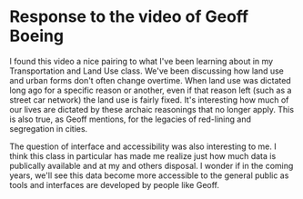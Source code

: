 # Response to the video of Geoff Boeing

I found this video a nice pairing to what I've been learning about in my Transportation and Land Use class. We've been discussing how land use and urban forms don't often change overtime. When land use was dictated long ago for a specific reason or another, even if that reason left (such as a street car network) the land use is fairly fixed. It's interesting how much of our lives are dictated by these archaic reasonings that no longer apply. This is also true, as Geoff mentions, for the legacies of red-lining and segregation in cities. 

The question of interface and accessibility was also interesting to me. I think this class in particular has made me realize just how much data is publically available and at my and others disposal. I wonder if in the coming years, we'll see this data become more accessible to the general public as tools and interfaces are developed by people like Geoff. 

